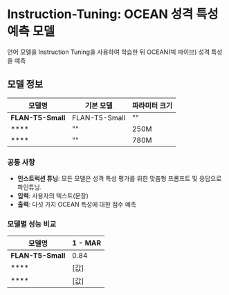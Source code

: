 # Instruction-Tuning: OCEAN 성격 특성 예측 모델

언어 모델을 Instruction Tuning을 사용하여 학습한 뒤 OCEAN(빅 파이브) 성격 특성을 예측

## 모델 정보

| 모델명 | 기본 모델 | 파라미터 크기 | 
|--------|-----------|--------------|
| **FLAN-T5-Small** | FLAN-T5-Small | "" | 
| **** | "" | 250M | 
| **** | "" | 780M | 

### 공통 사항
- **인스트럭션 튜닝**: 모든 모델은 성격 특성 평가를 위한 맞춤형 프롬프트 및 응답으로 파인튜닝.
- **입력**: 사용자의 텍스트(문장)
- **출력**: 다섯 가지 OCEAN 특성에 대한 점수 예측

### 모델별 성능 비교

| 모델명 | 1 - MAR |
|--------|------|
| **FLAN-T5-Small** | 0.84 | 
| **** | [값] | 
| **** | [값] | 
